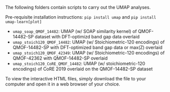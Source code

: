 The following folders contain scripts to carry out the UMAP analyses.

Pre-requisite installation instructions: `pip install umap` and `pip install umap-learn[plot]`

- `umap_soap_QMOF_14482`: UMAP (w/ SOAP similarity kernel) of QMOF-14482-SP dataset with DFT-optimizd band gap data overlaid
- `umap_stoich120_QMOF_14482`: UMAP (w/ Stoichiometric-120 encodings) of QMOF-14482-SP with DFT-optimized band gap data or max(Z) overlaid
- `umap_stoich120_QMOF_42349`: UMAP (w/ Stoichiometric-120 encodings) of QMOF-42362 with QMOF-14482-SP overlaid
- `umap_stoich120_CoRE_QMOF_14482`: UMAP (w/ stoichiometric-120 encodings) of CoRE 2019 overlaid on the QMOF-14482-SP dataset 

To view the interactive HTML files, simply download the file to your computer and open it in a web browser of your choice.
